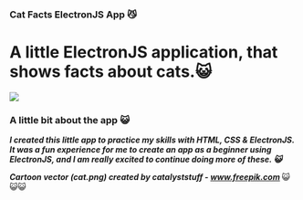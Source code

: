 ### Cat Facts ElectronJS App 😼
<h1>A little ElectronJS application, that shows facts about cats.😺</h1>

<img src="https://imgur.com/2uKykJb.png">

### A little bit about the app 😺
<b> <i>I created this little app to practice my skills with HTML, CSS & ElectronJS.
It was a fun experience for me to create an app as a beginner using ElectronJS, and I am really excited to continue doing more of these.  😺


Cartoon vector (cat.png) created by catalyststuff - www.freepik.com </i></b> 😺😺😺
